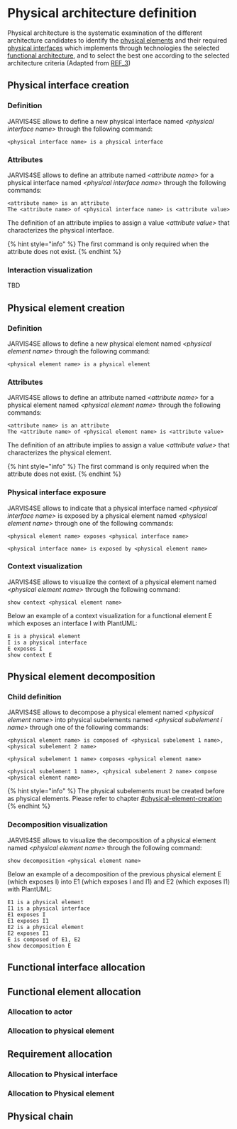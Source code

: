 # Physical architecture definition

Physical architecture is the systematic examination of the different architecture candidates to identify the [physical elements](../engineering-concepts/definitions.md) and their required [physical interfaces](../engineering-concepts/definitions.md) which implements through technologies the selected [functional architecture](functional-architecture-definition.md), and to select the best one according to the selected architecture criteria (Adapted from [REF\_3](../engineering-concepts/references.md))

## Physical interface creation

### Definition

JARVIS4SE allows to define a new physical interface named _\<physical interface name>_ through the following command:

```
<physical interface name> is a physical interface
```

### Attributes

JARVIS4SE allows to define an attribute named _\<attribute name>_ for a physical interface named _\<physical interface name>_ through the following commands:

```
<attribute name> is an attribute
The <attribute name> of <physical interface name> is <attribute value>
```

The definition of an attribute implies to assign a value _\<attribute value>_ that characterizes the physical interface.

{% hint style="info" %}
The first command is only required when the attribute does not exist.
{% endhint %}

### Interaction visualization

TBD

## Physical element creation

### Definition

JARVIS4SE allows to define a new physical element named _\<physical element name>_ through the following command:

```
<physical element name> is a physical element
```

### Attributes

JARVIS4SE allows to define an attribute named _\<attribute name>_ for a physical element named _\<physical element name>_ through the following commands:

```
<attribute name> is an attribute
The <attribute name> of <physical element name> is <attribute value>
```

The definition of an attribute implies to assign a value _\<attribute value>_ that characterizes the physical element.

{% hint style="info" %}
The first command is only required when the attribute does not exist.
{% endhint %}

### Physical interface exposure

JARVIS4SE allows to indicate that a physical interface named _\<physical interface name>_ is exposed by a physical element named _\<physical element name>_ through one of the following commands:

```
<physical element name> exposes <physical interface name>
```

```
<physical interface name> is exposed by <physical element name>
```

### Context visualization

JARVIS4SE allows to visualize the context of a physical element named _\<physical element name>_ through the following command:

```
show context <physical element name>
```

Below an example of a context visualization for a functional element E which exposes an interface I with PlantUML:

```
E is a physical element
I is a physical interface
E exposes I
show context E
```

## Physical element decomposition

### Child definition

JARVIS4SE allows to decompose a physical element named _\<physical element name>_ into physical subelements named _\<physical subelement i name>_ through one of the following commands:

```
<physical element name> is composed of <physical subelement 1 name>, <physical subelement 2 name>
```

```
<physical subelement 1 name> composes <physical element name>
```

```
<physical subelement 1 name>, <physical subelement 2 name> compose <physical element name> 
```

{% hint style="info" %}
The physical subelements must be created before as physical elements. Please refer to chapter [#physical-element-creation](physical-architecture-definition.md#physical-element-creation "mention")
{% endhint %}

### Decomposition visualization

JARVIS4SE allows to visualize the decomposition of a physical element named _\<physical element name>_ through the following command:

```
show decomposition <physical element name>
```

Below an example of a decomposition of the previous physical element E (which exposes I) into E1 (which exposes I and I1) and E2 (which exposes I1) with PlantUML:

```
E1 is a physical element
I1 is a physical interface
E1 exposes I
E1 exposes I1
E2 is a physical element
E2 exposes I1
E is composed of E1, E2
show decomposition E
```

## Functional interface allocation

## Functional element allocation

### Allocation to actor

### Allocation to physical element

## Requirement allocation

### Allocation to Physical interface

### Allocation to Physical element

## Physical chain

